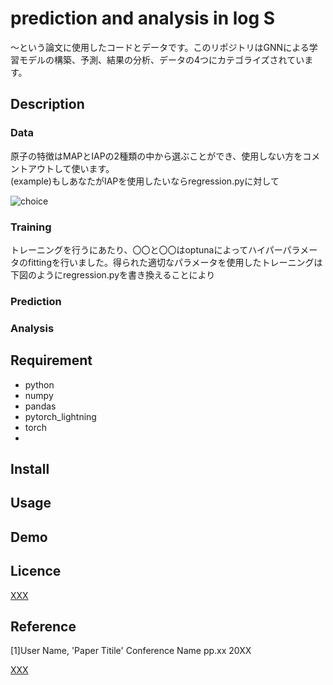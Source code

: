 prediction and analysis in log S
====

〜という論文に使用したコードとデータです。このリポジトリはGNNによる学習モデルの構築、予測、結果の分析、データの4つにカテゴライズされています。
## Description
### Data
原子の特徴はMAPとIAPの2種類の中から選ぶことができ、使用しない方をコメントアウトして使います。<br>(example)もしあなたがIAPを使用したいならregression.pyに対して

![choice](https://github.com/STeruhisa/logS/assets/171115343/dc9a69f3-04ef-4c17-99fa-28a3c2ddf47d)






### Training
トレーニングを行うにあたり、〇〇と〇〇はoptunaによってハイパーパラメータのfittingを行いました。得られた適切なパラメータを使用したトレーニングは下図のようにregression.pyを書き換えることにより
### Prediction

### Analysis


## Requirement
- python
- numpy
- pandas
- pytorch_lightning
- torch
- 
## Install

## Usage

## Demo

## Licence

[XXX](https://github.com/XXX)

## Reference
[1]User Name, 'Paper Titile' Conference Name pp.xx 20XX

[XXX](https://github.com/XXX)
